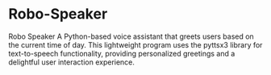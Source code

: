 # Robo-Speaker
Robo Speaker A Python-based voice assistant that greets users based on the current time of day. This lightweight program uses the pyttsx3 library for text-to-speech functionality, providing personalized greetings and a delightful user interaction experience.
